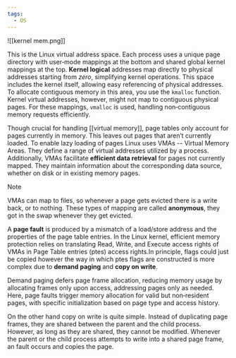 ```yaml
---
tags:
  - OS
---
```

![[kernel mem.png]]

This is the Linux virtual address space. Each process uses a unique page directory with user‐mode mappings at the bottom and shared global kernel mappings at the top. **Kernel logical** addresses map directly to physical addresses starting from *zero*, simplifying kernel operations. 
This space includes the kernel itself, allowing easy referencing of physical addresses. To allocate contiguous memory in this area, you use the `kmalloc` function. Kernel virtual addresses, however, might not map to contiguous physical pages. For these mappings, `vmalloc` is used, handling non‐contiguous memory requests efficiently.

Though crucial for handling [[virtual memory]], page tables only account for pages currently in memory. This leaves out pages that aren’t currently loaded. To enable lazy loading of pages Linux uses VMAs -- Virtual Memory Areas. They define a range of virtual addresses utilized by a process. Additionally, VMAs facilitate **efficient data retrieval** for pages not currently mapped. They maintain
information about the corresponding data source, whether on disk or in existing memory pages. 

>[!note]
>VMAs can map to files, so whenever a page gets evicted there is a write back, or to nothing. These types of mapping are called **anonymous**, they got in the swap whenever they get evicted.

A **page fault** is produced by a mismatch of a load/store address and the properties of the page table entries. In the Linux kernel, efficient memory protection relies on translating Read, Write, and Execute access rights of VMAs in Page Table entries (ptes) access rights.In principle, flags could just be copied however the way in which ptes flags are constructed is more complex due to **demand paging** and **copy on write**.

Demand paging defers page frame allocation, reducing memory usage by allocating frames only upon access, addressing pages only as needed. Here, page faults trigger memory allocation for valid but non‐resident pages, with specific initialization based on page type and access history.

On the other hand copy on write is quite simple. Instead of duplicating page frames, they are shared between the parent and the child process. However, as long as they are shared, they cannot be modified. Whenever the parent or the child process attempts to write into
a shared page frame, an fault occurs and copies the page.